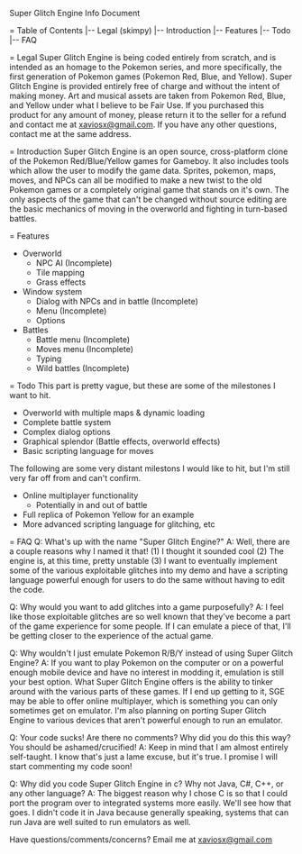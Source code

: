 Super Glitch Engine Info Document

= Table of Contents
|-- Legal (skimpy)
|-- Introduction
|-- Features
|-- Todo
|-- FAQ


= Legal
    Super Glitch Engine is being coded entirely from scratch,
and is intended as an homage to the Pokemon series, and more
specifically, the first generation of Pokemon games (Pokemon
Red, Blue, and Yellow). Super Glitch Engine is provided
entirely free of charge and without the intent of making money.
    Art and musical assets are taken from Pokemon Red, Blue,
and Yellow under what I believe to be Fair Use.
    If you purchased this product for any amount of money,
please return it to the seller for a refund and contact me at
xaviosx@gmail.com. If you have any other questions, contact me
at the same address.


= Introduction
    Super Glitch Engine is an open source, cross-platform clone
of the Pokemon Red/Blue/Yellow games for Gameboy. It also
includes tools which allow the user to modify the game data.
Sprites, pokemon, maps, moves, and NPCs can all be modified to
make a new twist to the old Pokemon games or a completely
original game that stands on it's own. The only aspects of the
game that can't be changed without source editing are the basic
mechanics of moving in the overworld and fighting in turn-based
battles.


= Features
 - Overworld
     - NPC AI (Incomplete)
     - Tile mapping
     - Grass effects
 - Window system
     - Dialog with NPCs and in battle (Incomplete)
     - Menu (Incomplete)
     - Options
 - Battles
     - Battle menu (Incomplete)
     - Moves menu (Incomplete)
     - Typing
     - Wild battles (Incomplete)


= Todo
This part is pretty vague, but these are some of the milestones
I want to hit.
 - Overworld with multiple maps & dynamic loading
 - Complete battle system
 - Complex dialog options
 - Graphical splendor (Battle effects, overworld effects)
 - Basic scripting language for moves

The following are some very distant milestons I would like to
hit, but I'm still very far off from and can't confirm.
 - Online multiplayer functionality
    - Potentially in and out of battle
 - Full replica of Pokemon Yellow for an example
 - More advanced scripting language for glitching, etc

= FAQ
Q: What's up with the name "Super Glitch Engine?"
A: Well, there are a couple reasons why I named it that!
  (1) I thought it sounded cool (2) The engine is, at this
  time, pretty unstable (3) I want to eventually implement
  some of the various exploitable glitches into my demo and
  have a scripting language powerful enough for users to do the
  same without having to edit the code.

Q: Why would you want to add glitches into a game purposefully?
A: I feel like those exploitable glitches are so well known
  that they've become a part of the game experience for some
  people. If I can emulate a piece of that, I'll be getting
  closer to the experience of the actual game.

Q: Why wouldn't I just emulate Pokemon R/B/Y instead of using
  Super Glitch Engine?
A: If you want to play Pokemon on the computer or on a powerful
  enough mobile device and have no interest in modding it,
  emulation is still your best option. What Super Glitch Engine
  offers is the ability to tinker around with the various parts
  of these games.
  If I end up getting to it, SGE may be able to offer online
  multiplayer, which is something you can only sometimes get on
  emulator.
  I'm also planning on porting Super Glitch Engine to various
  devices that aren't powerful enough to run an emulator.

Q: Your code sucks! Are there no comments? Why did you do this
  this way? You should be ashamed/crucified!
A: Keep in mind that I am almost entirely self-taught. I know
  that's just a lame excuse, but it's true.
  I promise I will start commenting my code soon!

Q: Why did you code Super Glitch Engine in c? Why not Java, C#,
  C++, or any other language?
A: The biggest reason why I chose C is so that I could port the
  program over to integrated systems more easily. We'll see how
  that goes. I didn't code it in Java because generally
  speaking, systems that can run Java are well suited to run
  emulators as well.

Have questions/comments/concerns? Email me at xaviosx@gmail.com
